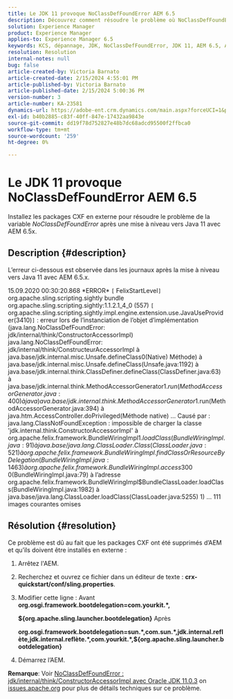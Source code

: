 ```yaml
---
title: Le JDK 11 provoque NoClassDefFoundError AEM 6.5
description: Découvrez comment résoudre le problème où NoClassDefFoundError se produit dans les journaux après une mise à niveau vers Java 11.
solution: Experience Manager
product: Experience Manager
applies-to: Experience Manager 6.5
keywords: KCS, dépannage, JDK, NoClassDefFoundError, JDK 11, AEM 6.5, Adobe Experience Manager 6.5, AEM 6.5, Experience Manager, dépannage
resolution: Resolution
internal-notes: null
bug: false
article-created-by: Victoria Barnato
article-created-date: 2/15/2024 4:55:01 PM
article-published-by: Victoria Barnato
article-published-date: 2/15/2024 5:00:36 PM
version-number: 3
article-number: KA-23581
dynamics-url: https://adobe-ent.crm.dynamics.com/main.aspx?forceUCI=1&pagetype=entityrecord&etn=knowledgearticle&id=8830f4f0-22cc-ee11-9079-6045bd0061cb
exl-id: b40b2885-c83f-40ff-847e-17432aa9843e
source-git-commit: dd19f78d752827e48b7dc68adcd95500f2ffbca0
workflow-type: tm+mt
source-wordcount: '259'
ht-degree: 0%

---
```


# Le JDK 11 provoque NoClassDefFoundError AEM 6.5


Installez les packages CXF en externe pour résoudre le problème de la variable *NoClassDefFoundError* après une mise à niveau vers Java 11 avec AEM 6.5x.

## Description {#description}


L’erreur ci-dessous est observée dans les journaux après la mise à niveau vers Java 11 avec AEM 6.5.x.

15.09.2020 00:30:20.868 \*ERROR\* `[` FelixStartLevel`]`  org.apache.sling.scripting.sightly bundle org.apache.sling.scripting.sightly:1.1.2.1_4_0 (557)
`[` org.apache.sling.scripting.sightly.impl.engine.extension.use.JavaUseProvider(3410)`]`  : erreur lors de l’instanciation de l’objet d’implémentation (java.lang.NoClassDefFoundError: jdk/internal/think/ConstructorAccessorImpl) java.lang.NoClassDefFoundError: jdk/internal/think/ConstructeurAccessorImpl à java.base/jdk.internal.misc.Unsafe.defineClass0(Native) Méthode) à java.base/jdk.internal.misc.Unsafe.defineClass(Unsafe.java:1192) à java.base/jdk.internal.think.ClassDefiner.defineClass(ClassDefiner.java:63) à java.base/jdk.internal.think.MethodAccessorGenerator$1.run(MethodAccessorGenerator.java:400) à java) ava.base/jdk.internal.think.MethodAccessorGenerator$1.run(MethodAccessorGenerator.java:394) à java.htm.AccessController.doPrivileged(Méthode native) ... Causé par : java.lang.ClassNotFoundException : impossible de charger la classe &#39;jdk.internal.think.ConstructorAccessorImpl&#39; à org.apache.felix.framework.BundleWiringImpl$1.loadClass(BundleWiringImpl.java:91) à java.base/java.lang.ClassLoader.Class(ClassLoader.java:521) à org.apache.felix.framework.BundleWiringImpl.findClassOrResourceByDelegation(BundleWiringImpl.java:1463) à org.apache.felix.framework.BundleWiringImpl.access$300 0(BundleWiringImpl.java:79) à l’adresse org.apache.felix.framework.BundleWiringImpl$BundleClassLoader.loadClass(BundleWiringImpl.java:1982) à java.base/java.lang.ClassLoader.loadClass(ClassLoader.java:5255) 1) ... 111 images courantes omises


## Résolution {#resolution}


Ce problème est dû au fait que les packages CXF ont été supprimés d’AEM et qu’ils doivent être installés en externe :

1. Arrêtez l&#39;AEM.
2. Recherchez et ouvrez ce fichier dans un éditeur de texte : <b>crx-quickstart/conf/sling.properties</b>.
3. Modifier cette ligne : Avant
   <b>org.osgi.framework.bootdelegation=com.yourkit.\*,

   ${org.apache.sling.launcher.bootdelegation}</b>
Après



   <b>org.osgi.framework.bootdelegation=sun.\*,com.sun.\*,jdk.internal.reflète,jdk.internal.reflète.\*,com.yourkit.\*,${org.apache.sling.launcher.bootdelegation}</b>
4. Démarrez l’AEM.


<b>Remarque</b>: Voir [NoClassDefFoundError : jdk/internal/think/ConstructorAccessorImpl avec Oracle JDK 11.0.3](https://issues.apache.org/jira/browse/FELIX-6184) on [issues.apache.org](https://issues.apache.org/) pour plus de détails techniques sur ce problème.
